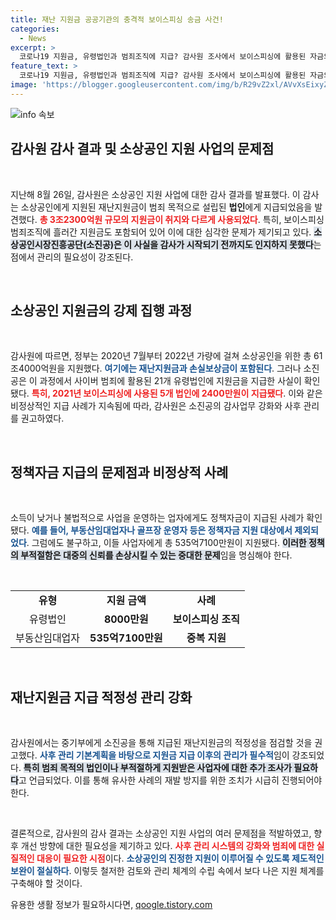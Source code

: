 ```yaml
---
title: 재난 지원금 공공기관의 충격적 보이스피싱 송금 사건!
categories:
  - News
excerpt: >
  코로나19 지원금, 유령법인과 범죄조직에 지급? 감사원 조사에서 보이스피싱에 활용된 자금의 불법 지원 사실이 적발됐다. 소진공은 이 사실을 인지하지 못했으며, 총 3조2300억원이 요건 미달 지원으로 확인됐다.
feature_text: >
  코로나19 지원금, 유령법인과 범죄조직에 지급? 감사원 조사에서 보이스피싱에 활용된 자금의 불법 지원 사실이 적발됐다. 소진공은 이 사실을 인지하지 못했으며, 총 3조2300억원이 요건 미달 지원으로 확인됐다.
image: 'https://blogger.googleusercontent.com/img/b/R29vZ2xl/AVvXsEixyZcFfHzMRdzZMjFBmAUKJYCLCGyLL1o632UiGVXcaFdKo_bkvkuCioo0uUKlGfBVcT3P84aROyZIXSBEx3Aw5nCQ3pTgDom1WDC4m8eifvWiAmWEEVb4x6G_l8C0QH225ldMjyaFvpxGEBGNO37VmDTDMHGhJPq73UglMfDca1-0aw/s1600/blogspot.png'
---
```


<p><img src="https://blogger.googleusercontent.com/img/b/R29vZ2xl/AVvXsEixyZcFfHzMRdzZMjFBmAUKJYCLCGyLL1o632UiGVXcaFdKo_bkvkuCioo0uUKlGfBVcT3P84aROyZIXSBEx3Aw5nCQ3pTgDom1WDC4m8eifvWiAmWEEVb4x6G_l8C0QH225ldMjyaFvpxGEBGNO37VmDTDMHGhJPq73UglMfDca1-0aw/s1600/blogspot.png" alt="info 속보" /></p>

<h2 data-ke-size="size26">감사원 감사 결과 및 소상공인 지원 사업의 문제점</h2>

<p data-ke-size="size16">&nbsp;</p>

<p>지난해 8월 26일, 감사원은 소상공인 지원 사업에 대한 감사 결과를 발표했다. 이 감사는 소상공인에게 지원된 재난지원금이 범죄 목적으로 설립된 <b>법인</b>에게 지급되었음을 발견했다. <b><span style="color: #ee2323;">총 3조2300억원 규모의 지원금이 취지와 다르게 사용되었다</span></b>. 특히, 보이스피싱 범죄조직에 흘러간 지원금도 포함되어 있어 이에 대한 심각한 문제가 제기되고 있다. <b><span style="background-color: #21538527;">소상공인시장진흥공단(소진공)은 이 사실을 감사가 시작되기 전까지도 인지하지 못했다</span></b>는 점에서 관리의 필요성이 강조된다.</p>

<p data-ke-size="size16">&nbsp;</p>

<h2 data-ke-size="size26">소상공인 지원금의 강제 집행 과정</h2>

<p data-ke-size="size16">&nbsp;</p>

<p>감사원에 따르면, 정부는 2020년 7월부터 2022년 가량에 걸쳐 소상공인을 위한 총 61조4000억원을 지원했다. <b><span style="color: #1a5490;">여기에는 재난지원금과 손실보상금이 포함된다</span></b>. 그러나 소진공은 이 과정에서 사이버 범죄에 활용된 21개 유령법인에 지원금을 지급한 사실이 확인됐다. <b><span style="color: #ee2323;">특히, 2021년 보이스피싱에 사용된 5개 법인에 2400만원이 지급됐다</span></b>. 이와 같은 비정상적인 지급 사례가 지속됨에 따라, 감사원은 소진공의 감사업무 강화와 사후 관리를 권고하였다.</p>

<p data-ke-size="size16">&nbsp;</p>

<h2 data-ke-size="size26">정책자금 지급의 문제점과 비정상적 사례</h2>

<p data-ke-size="size16">&nbsp;</p>

<p>소득이 낮거나 불법적으로 사업을 운영하는 업자에게도 정책자금이 지급된 사례가 확인됐다. <b><span style="color: #1a5490;">예를 들어, 부동산임대업자나 골프장 운영자 등은 정책자금 지원 대상에서 제외되었다</span></b>. 그럼에도 불구하고, 이들 사업자에게 총 535억7100만원이 지원됐다. <b><span style="background-color: #21538527;">이러한 정책의 부적절함은 대중의 신뢰를 손상시킬 수 있는 중대한 문제</span></b>임을 명심해야 한다.</p>

<p data-ke-size="size16">&nbsp;</p>

<table style="width: 100%; border-collapse: collapse;">
<tr>
<td style="text-align: center; height: 17px;"><b>유형</b></td>
<td style="text-align: center; height: 17px;"><b>지원 금액</b></td>
<td style="text-align: center; height: 17px;"><b>사례</b></td>
</tr>
<tr>
<td style="text-align: center; height: 17px;">유령법인</td>
<td style="text-align: center; height: 17px;"><b>8000만원</b></td>
<td style="text-align: center; height: 17px;"><b>보이스피싱 조직</b></td>
</tr>
<tr>
<td style="text-align: center; height: 17px;">부동산임대업자</td>
<td style="text-align: center; height: 17px;"><b>535억7100만원</b></td>
<td style="text-align: center; height: 17px;"><b>중복 지원</b></td>
</tr>
</table>

<p data-ke-size="size16">&nbsp;</p>

<h2 data-ke-size="size26">재난지원금 지급 적정성 관리 강화</h2>

<p data-ke-size="size16">&nbsp;</p>

<p>감사원에서는 중기부에게 소진공을 통해 지급된 재난지원금의 적정성을 점검할 것을 권고했다. <b><span style="color: #1a5490;">사후 관리 기본계획을 바탕으로 지원금 지급 이후의 관리가 필수적</span></b>임이 강조되었다. <b><span style="background-color: #21538527;">특히 범죄 목적의 법인이나 부적절하게 지원받은 사업자에 대한 추가 조사가 필요하다</span></b>고 언급되었다. 이를 통해 유사한 사례의 재발 방지를 위한 조치가 시급히 진행되어야 한다.</p>

<p data-ke-size="size16">&nbsp;</p>

<p>결론적으로, 감사원의 감사 결과는 소상공인 지원 사업의 여러 문제점을 적발하였고, 향후 개선 방향에 대한 필요성을 제기하고 있다. <b><span style="color: #ee2323;">사후 관리 시스템의 강화와 범죄에 대한 실질적인 대응이 필요한 시점</span></b>이다. <b><span style="color: #1a5490;">소상공인의 진정한 지원이 이루어질 수 있도록 제도적인 보완이 절실하다</span></b>. 이렇듯 철저한 검토와 관리 체계의 수립 속에서 보다 나은 지원 체계를 구축해야 할 것이다.</p>
유용한 생활 정보가 필요하시다면, <a href="https://qoogle.tistory.com" rel="dofollow">qoogle.tistory.com</a>


